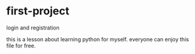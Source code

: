 # first-project
login and registration

this is a lesson about learning python for myself.
everyone can enjoy this file for free.
